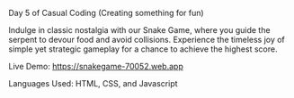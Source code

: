 Day 5 of Casual Coding (Creating something for fun)

Indulge in classic nostalgia with our Snake Game, where you guide the serpent to devour food and avoid collisions. Experience the timeless joy of simple yet strategic gameplay for a chance to achieve the highest score.

Live Demo: https://snakegame-70052.web.app

Languages Used: HTML, CSS, and Javascript

